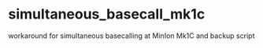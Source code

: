 # simultaneous_basecall_mk1c
workaround for simultaneous basecalling at MinIon Mk1C and backup script

